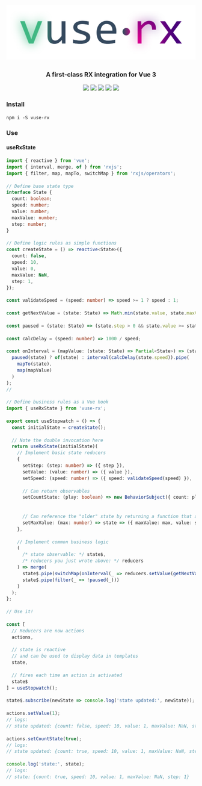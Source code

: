 <h1 align="center" style="text-align: center">
  <a href="https://vuse-rx.raiondesu.rocks"><img src="docs/public/logo-g.svg"/></a>
</h1>

<h3 align="center" style="text-align: center">A first-class RX integration for Vue 3</h3>
<p align="center" style="text-align: center">
  <a href="https://github.com/Raiondesu/vuse-rx/actions"><img src="https://img.shields.io/github/workflow/status/raiondesu/vuse-rx/CI?style=flat-square"/></a>
  <a href="https://npmjs.com/vuse-rx"><img src="https://img.shields.io/npm/v/vuse-rx?style=flat-square"/></a>
  <a href="https://npmjs.com/vuse-rx"><img src="https://img.shields.io/bundlephobia/minzip/vuse-rx?style=flat-square"/></a>
  <a href="https://npmjs.com/vuse-rx"><img src="https://img.shields.io/npm/dt/vuse-rx?style=flat-square"/></a>
  <a href="https://vuse-rx.raiondesu.rocks"><img src="https://img.shields.io/badge/docs-up-blue?style=flat-square"/></a>
</p>

### Install

`npm i -S vuse-rx`

### Use

#### useRxState

```ts
import { reactive } from 'vue';
import { interval, merge, of } from 'rxjs';
import { filter, map, mapTo, switchMap } from 'rxjs/operators';

// Define base state type
interface State {
  count: boolean;
  speed: number;
  value: number;
  maxValue: number;
  step: number;
}

// Define logic rules as simple functions
const createState = () => reactive<State>({
  count: false,
  speed: 10,
  value: 0,
  maxValue: NaN,
  step: 1,
});

const validateSpeed = (speed: number) => speed >= 1 ? speed : 1;

const getNextValue = (state: State) => Math.min(state.value, state.maxValue) + (paused(state) ? 0 : state.step);

const paused = (state: State) => (state.step > 0 && state.value >= state.maxValue) || !state.count;

const calcDelay = (speed: number) => 1000 / speed;

const onInterval = (mapValue: (state: State) => Partial<State>) => (state: State) => (
  paused(state) ? of(state) : interval(calcDelay(state.speed)).pipe(
    mapTo(state),
    map(mapValue)
  )
);
//

// Define business rules as a Vue hook
import { useRxState } from 'vuse-rx';

export const useStopwatch = () => {
  const initialState = createState();

  // Note the double invocation here
  return useRxState(initialState)(
    // Implement basic state reducers
    {
      setStep: (step: number) => ({ step }),
      setValue: (value: number) => ({ value }),
      setSpeed: (speed: number) => ({ speed: validateSpeed(speed) }),

      // Can return observables
      setCountState: (play: boolean) => new BehaviorSubject({ count: play }),


      // Can reference the "older" state by returning a function that accepts the state
      setMaxValue: (max: number) => state => ({ maxValue: max, value: state.value > max ? max : state.value }),
    },

    // Implement common business logic
    (
      /* state observable: */ state$,
      /* reducers you just wrote above: */ reducers
    ) => merge(
      state$.pipe(switchMap(onInterval(_ => reducers.setValue(getNextValue(_))))),
      state$.pipe(filter(_ => !paused(_)))
    )
  );
};

// Use it!

const [
  // Reducers are now actions
  actions,

  // state is reactive
  // and can be used to display data in templates
  state,

  // fires each time an action is activated
  state$
] = useStopwatch();

state$.subscribe(newState => console.log('state updated:', newState));

actions.setValue(1);
// logs:
// state updated: {count: false, speed: 10, value: 1, maxValue: NaN, step: 1}

actions.setCountState(true);
// logs:
// state updated: {count: true, speed: 10, value: 1, maxValue: NaN, step: 1}

console.log('state:', state);
// logs:
// state: {count: true, speed: 10, value: 1, maxValue: NaN, step: 1}
```
